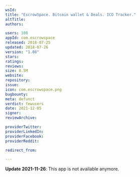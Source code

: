 ```yaml
---
wsId: 
title: "EscrowSpace. Bitcoin wallet & Deals. ICO Tracker."
altTitle: 
authors:

users: 100
appId: com.escrowspace
released: 2018-07-25
updated: 2018-07-26
version: "1.08"
stars: 
ratings: 
reviews: 
size: 8.5M
website: 
repository: 
issue: 
icon: com.escrowspace.png
bugbounty: 
meta: defunct
verdict: fewusers
date: 2021-12-05
signer: 
reviewArchive:

providerTwitter: 
providerLinkedIn: 
providerFacebook: 
providerReddit: 

redirect_from:

---
```


**Update 2021-11-26**: This app is not available anymore.

